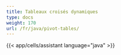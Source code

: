 ```yaml
---
title: Tableaux croisés dynamiques
type: docs
weight: 170
url: /fr/java/pivot-tables/
---
```



{{< app/cells/assistant language="java" >}}
